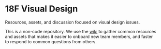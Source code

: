 # 18F Visual Design
Resources, assets, and discussion focused on visual design issues.

This is a non-code repository. We use the [wiki](https://github.com/18F/visual-design/wiki) to gather common resources and assets that makes it easier to onboard new team members, and faster to respond to common questions from others.

